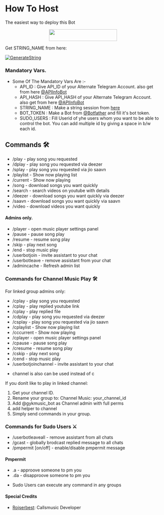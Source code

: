 # How To Host
The easiest way to deploy this Bot
<p align="center"><a href="https://heroku.com/deploy?template=https://github.com/Taytl/VCPlayBot"> <img src="https://img.shields.io/badge/Deploy%20To%20Heroku-red?style=for-the-badge&logo=heroku" width="220" height="38.45"/></a></p>

Get STRING_NAME from here:

[![GenerateString](https://img.shields.io/badge/repl.it-generateString-yellowgreen)](https://replit.com/@QueenArzoo/VCPlayBot)

### Mandatory Vars.

- Some Of The Mandatory Vars Are :-
   - API_ID :  Give API_ID of your Alternate Telegram Account. also get from here [@APIInfoBot](https://t.me/APIinfoBot)
   - API_HASH :  Give API_HASH of your Alternate Telegram Account. also get from here [@APIInfoBot](https://t.me/APIinfoBot)
   - STRING_NAME :  Make a string session from [here](https://replit.com/@QueenArzoo/VCPlayBot)
   - BOT_TOKEN :  Make a Bot from [@Botfather](https://t.me/botfather) and fill it's bot token.
   - SUDO_USERS :  Fill Userid of yhe users whom you want to be able to control the bot. You can add multiple id by giving a space in b/w each id.







## Commands 🛠

- /play <song name> - play song you requested
- /dplay <song name> - play song you requested via deezer
- /splay <song name> - play song you requested via jio saavn
- /playlist - Show now playing list
- /current - Show now playing
- /song <song name> - download songs you want quickly
- /search <query> - search videos on youtube with details
- /deezer <song name> - download songs you want quickly via deezer
- /saavn <song name> - download songs you want quickly via saavn
- /video <song name> - download videos you want quickly

#### Admins only.
- /player - open music player settings panel
- /pause - pause song play
- /resume - resume song play
- /skip - play next song
- /end - stop music play
- /userbotjoin - invite assistant to your chat
- /userbotleave - remove assistant from your chat
- /admincache - Refresh admin list

### Commands for Channel Music Play 🛠
For linked group admins only:
- /cplay <song name> - play song you requested
- /cplay <reply to link> - play replied youtube link
- /cplay <reply to audio> - play replied file
- /cdplay <song name> - play song you requested via deezer
- /csplay <song name> - play song you requested via jio saavn
- /cplaylist - Show now playing list
- /cccurrent - Show now playing
- /cplayer - open music player settings panel
- /cpause - pause song play
- /cresume - resume song play
- /cskip - play next song
- /cend - stop music play
- /userbotjoinchannel - invite assistant to your chat
* channel is also can be used instead of c

If you donlt like to play in linked channel:
 1. Get your channel ID.
 2. Rename your group to: Channel Music: your_channel_id
 3. Add @gykmusic_bot as Channel admin with full perms
 4. add helper to channel
 5. Simply send commands in your group.

### Commands for Sudo Users ⚔️
- /userbotleaveall - remove assistant from all chats
- /gcast <reply to message> - globally brodcast replied message to all chats
- /pmpermit [on/off] - enable/disable pmpermit message

#### Pmpermit
- .a - approove someone to pm you
- .da - disapproove someone to pm you
+ Sudo Users can execute any command in any groups

#### Special Credits
- [Rojserbest](http://github.com/rojserbes): Callsmusic Developer
